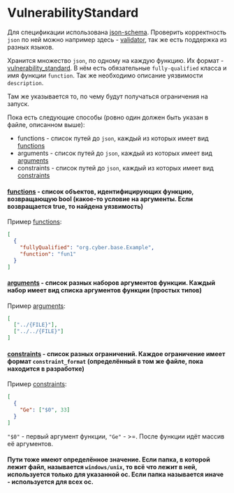 # VulnerabilityStandard

Для спецификации использована [json-schema](https://json-schema.org/). Проверить корректность `json` по ней можно например здесь - [validator](https://www.jsonschemavalidator.net/), так же есть поддержка из разных языков.

Хранится множество `json`, по одному на каждую функцию. Их формат - [vulnerability_standard](utils/vulnerability_standard.json). В нём есть обязательные `fully-qualified` класса и имя функции `function`. Так же необходимо описание уязвимости `description`.

Там же указывается то, по чему будут получаться ограничения на запуск. 

Пока есть следующие способы (ровно один должен быть указан в файле, описанном выше):
- functions - список путей до `json`, каждый из которых имеет вид [functions](utils/vulnerability_functions_standard.json)
- arguments - список путей до `json`, каждый из которых имеет вид [arguments](utils/vulnerability_argumetns_standard.json)
- constraints - список путей до `json`, каждый из которых имеет вид [constraints](utils/vulnerability_constraints_standard.json)

#### [functions](utils/vulnerability_functions_standard.json) - список объектов, идентифицирующих функцию, возвращающую bool (какое-то условие на аргументы. Если возвращается true, то найдена уязвимость)

Пример [functions](utils/vulnerability_functions_standard.json):

```json
[
  {
    "fullyQualified": "org.cyber.base.Example",
    "function": "fun1"
  }
]
```

#### [arguments](utils/vulnerability_argumetns_standard.json) - список разных наборов аргументов функции. Каждый набор имеет вид списка аргументов функции (простых типов)

Пример [arguments](utils/vulnerability_argumetns_standard.json):

```json
[
  ["../{FILE}"],
  ["../../{FILE}"]
]
```

#### [constraints](utils/vulnerability_constraints_standard.json) - список разных ограничений. Каждое ограничение имеет формат `constraint_format` (определённый в том же файле, пока находится в разработке)

Пример [constraints](utils/vulnerability_constraints_standard.json):

```json
[
  {
    "Ge": ["$0", 33]
  }
]
```

[//]: # (TODO create constraint_format)

`"$0"` - первый аргумент функции, `"Ge"` - >=. После функции идёт массив её аргументов.

#### Пути тоже имеют определённое значение. Если папка, в которой лежит файл, называется `windows/unix`, то всё что лежит в ней, используется только для указанной ос. Если папка называется иначе - используется для всех ос.
